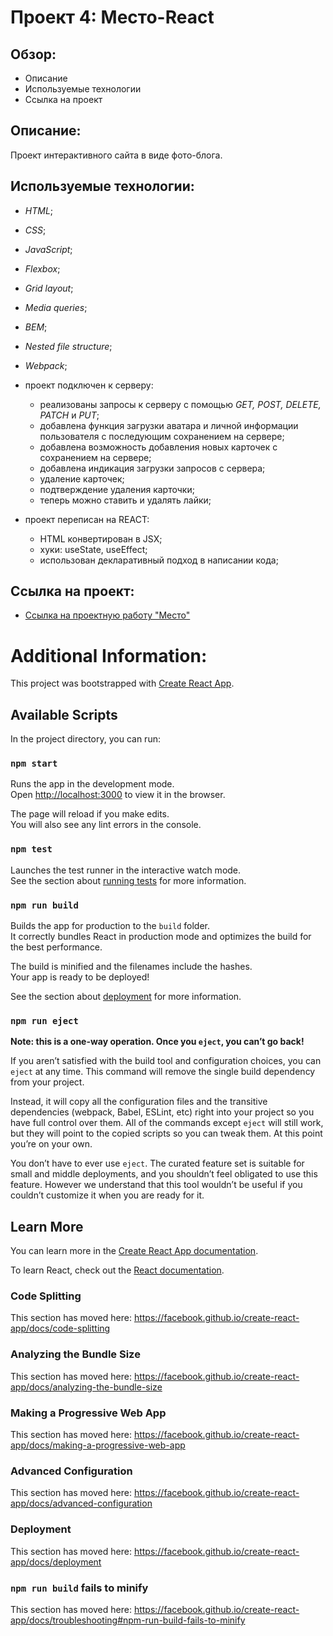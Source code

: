 # Проект 4: Место-React

## Обзор:
* Описание
* Используемые технологии
* Ссылка на проект

## Описание:

Проект интерактивного сайта в виде фото-блога.

## Используемые технологии:
- _HTML_;
- _CSS_;
- _JavaScript_;
- _Flexbox_;
- _Grid layout_;
- _Media queries_; 
- _BEM_;
- _Nested file structure_;
- _Webpack_;

- проект подключен к серверу:
  - реализованы запросы к серверу с помощью _GET, POST, DELETE, PATCH_ и _PUT_;
  - добавлена функция загрузки аватара и личной информации пользователя с последующим сохранением на сервере;
  - добавлена возможность добавления новых карточек с сохранением на сервере;
  - добавлена индикация загрузки запросов с сервера;
  - удаление карточек;
  - подтверждение удаления карточки;
  - теперь можно ставить и удалять лайки;

- проект переписан на REACT:
  - HTML конвертирован в JSX;
  - хуки: useState, useEffect;
  - использован декларативный подход в написании кода;

## Ссылка на проект:
* [Ссылка на проектную работу "Место"](https://kkucher.github.io/mesto-react/)

# Additional Information:

This project was bootstrapped with [Create React App](https://github.com/facebook/create-react-app).

## Available Scripts

In the project directory, you can run:

### `npm start`

Runs the app in the development mode.<br />
Open [http://localhost:3000](http://localhost:3000) to view it in the browser.

The page will reload if you make edits.<br />
You will also see any lint errors in the console.

### `npm test`

Launches the test runner in the interactive watch mode.<br />
See the section about [running tests](https://facebook.github.io/create-react-app/docs/running-tests) for more information.

### `npm run build`

Builds the app for production to the `build` folder.<br />
It correctly bundles React in production mode and optimizes the build for the best performance.

The build is minified and the filenames include the hashes.<br />
Your app is ready to be deployed!

See the section about [deployment](https://facebook.github.io/create-react-app/docs/deployment) for more information.

### `npm run eject`

**Note: this is a one-way operation. Once you `eject`, you can’t go back!**

If you aren’t satisfied with the build tool and configuration choices, you can `eject` at any time. This command will remove the single build dependency from your project.

Instead, it will copy all the configuration files and the transitive dependencies (webpack, Babel, ESLint, etc) right into your project so you have full control over them. All of the commands except `eject` will still work, but they will point to the copied scripts so you can tweak them. At this point you’re on your own.

You don’t have to ever use `eject`. The curated feature set is suitable for small and middle deployments, and you shouldn’t feel obligated to use this feature. However we understand that this tool wouldn’t be useful if you couldn’t customize it when you are ready for it.

## Learn More

You can learn more in the [Create React App documentation](https://facebook.github.io/create-react-app/docs/getting-started).

To learn React, check out the [React documentation](https://reactjs.org/).

### Code Splitting

This section has moved here: https://facebook.github.io/create-react-app/docs/code-splitting

### Analyzing the Bundle Size

This section has moved here: https://facebook.github.io/create-react-app/docs/analyzing-the-bundle-size

### Making a Progressive Web App

This section has moved here: https://facebook.github.io/create-react-app/docs/making-a-progressive-web-app

### Advanced Configuration

This section has moved here: https://facebook.github.io/create-react-app/docs/advanced-configuration

### Deployment

This section has moved here: https://facebook.github.io/create-react-app/docs/deployment

### `npm run build` fails to minify

This section has moved here: https://facebook.github.io/create-react-app/docs/troubleshooting#npm-run-build-fails-to-minify
